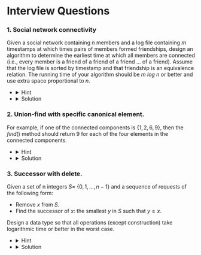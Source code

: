 # Interview Questions

### 1. Social network connectivity

Given a social network containing $n$ members and a log file containing $m$ timestamps at which times pairs of members formed friendships, design an algorithm to determine the earliest time at which all members are connected (i.e., every member is a friend of a friend of a friend ... of a friend). Assume that the log file is sorted by timestamp and that friendship is an equivalence relation. The running time of your algorithm should be $m$ $log$ $n$ or better and use extra space proportional to $n$.

- <details>
    <summary>Hint</summary>
    Use union-find.
  </details>

- <details>
    <summary>Solution</summary>
    <ol>
      <li>Use union find and keep doing union until all elements get merged into one set and that is the resulting timestamp</li>
    </ol>
  </details>

### 2. Union-find with specific canonical element.

For example, if one of the connected components is $`\{1, 2, 6, 9\}`$, then the $find()$ method should return $9$ for each of the four elements in the connected components.

- <details>
    <summary>Hint</summary>
    Maintain an extra array to the weighted quick-union data structure that stores for each root i the large element in the connected component containing i.
  </details>

- <details>
    <summary>Solution</summary>
    <ol>
      <li>We do Weighted Union Find with Path Compression but we also store the roots of all trees also maintain the biggest number in an array along with the size array and the parent array.</li>
      <li>They won't be affected by path compression as the roots will still have their biggest number unchanged and once an element becomes a child in a tree, it will never become a root again. So it is okay if the biggest number for a child gets disturbed during path compression (just like for the size array).</li>
      <li>When doing the union, get the biggest number in both trees (from the biggest array for both the roots) and the biggest value for the new root will be updated to that value.</li>
    </ol>
  </details>

### 3. Successor with delete.

Given a set of n integers $S=$ $`\{0,1,...,n−1\}`$ and a sequence of requests of the following form:

- Remove $x$ from $S$.
- Find the successor of $x$: the smallest $y$ in $S$ such that $y≥x$.

Design a data type so that all operations (except construction) take logarithmic time or better in the worst case.

- <details>
    <summary>Hint</summary>
    Use the modification of the union−find data discussed in the previous question.
  </details>

- <details>
    <summary>Solution</summary>
    <ol>
      <li>We use the above Union Find Canonical data structure</li>
      <li>All consecutive removed elements go in a single set</li>
      <li>So we can easily find the next unremoved element (which is 1 greater than the root of that set which is the largest number in that set)</li>
      <li>So when we want to remove an element, we union it with its left and right elements if they are also removed</li>
    </ol>
  </details>
